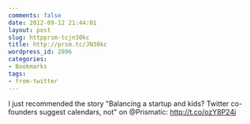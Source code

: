 ```yaml
---
comments: false
date: 2012-09-12 21:44:01
layout: post
slug: httpprsm-tcjn30kc
title: http://prsm.tc/JN30kc
wordpress_id: 2896
categories:
- Bookmarks
tags:
- from-twitter
---
```


I just recommended the story "Balancing a startup and kids? Twitter co-founders suggest calendars, not" on @Prismatic: http://t.co/ozY8P24j
